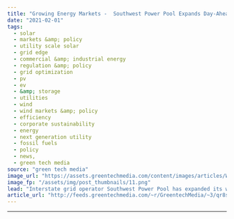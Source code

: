 ```yaml
---
title: "Growing Energy Markets -  Southwest Power Pool Expands Day-Ahead Trading to the West"
date: "2021-02-01"
tags: 
  - solar
  - markets &amp; policy
  - utility scale solar
  - grid edge
  - commercial &amp; industrial energy
  - regulation &amp; policy
  - grid optimization
  - pv
  - ev
  - &amp; storage
  - utilities
  - wind
  - wind markets &amp; policy
  - efficiency
  - corporate sustainability
  - energy
  - next generation utility
  - fossil fuels
  - policy
  - news,
  - green tech media
source: "green tech media"
image_url: "https://assets.greentechmedia.com/content/images/articles/Wind_Power_Transmission_XL.png"
image_fp: "/assets/img/post_thumbnails/11.png"
lead: "Interstate grid operator Southwest Power Pool has expanded its wholesale energy market, the latest step in a series of nationwide moves aimed at bringing more efficiency to parts of the country rich in renewable energy potential but lacking in the en ..."
article_url: "http://feeds.greentechmedia.com/~r/GreentechMedia/~3/qr8s3e6uR90/growing-energy-markets-southwest-power-pool-expands-day-ahead-trading-to-the-west"
---
```


---
